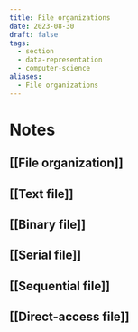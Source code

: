 ```yaml
---
title: File organizations
date: 2023-08-30
draft: false
tags:
  - section
  - data-representation
  - computer-science
aliases:
  - File organizations
---
```

# Notes

## [[File organization]]
## [[Text file]]
## [[Binary file]]
## [[Serial file]]
## [[Sequential file]]
## [[Direct-access file]]